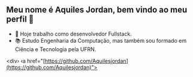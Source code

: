 ## Meu nome é Aquiles Jordan, bem vindo ao meu perfil 👋

- 🔨 Hoje trabalho como desenvolvedor Fullstack.
- 📚 Estudo Engenharia da Computação, mas também sou formado em Ciência e Tecnologia pela UFRN.

<div›
  ‹a href="[https://github.com/Aquilesjordan](https://github.com/Aquilesjordan)">
</div>
